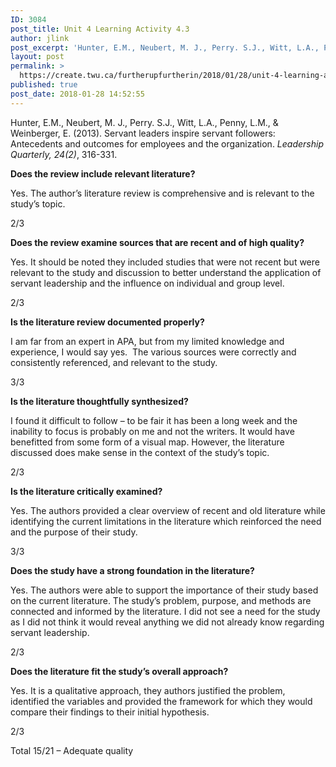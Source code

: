 ```yaml
---
ID: 3084
post_title: Unit 4 Learning Activity 4.3
author: jlink
post_excerpt: 'Hunter, E.M., Neubert, M. J., Perry. S.J., Witt, L.A., Penny, L.M., &amp; Weinberger, E. (2013). Servant leaders inspire servant followers: Antecedents and outcomes for employees and the organization. Leadership Quarterly, 24(2), 316-331. Does the review include relevant literature? Yes. The author&rsquo;s literature review is comprehensive and is relevant to the study&rsquo;s topic. 2/3 Does the &hellip; <p><a href="https://create.twu.ca/furtherupfurtherin/2018/01/28/unit-4-learning-activity-4-3/">Continue reading<span> "Unit 4 Learning Activity 4.3"</span></a></p>'
layout: post
permalink: >
  https://create.twu.ca/furtherupfurtherin/2018/01/28/unit-4-learning-activity-4-3/
published: true
post_date: 2018-01-28 14:52:55
---
```

<p>Hunter, E.M., Neubert, M. J., Perry. S.J., Witt, L.A., Penny, L.M., &amp; Weinberger, E. (2013). Servant leaders inspire servant followers: Antecedents and outcomes for employees and the organization. <em>Leadership Quarterly, 24(2)</em>, 316-331.</p>
<p><strong>Does the review include relevant literature?</strong></p>
<p>Yes. The author&#8217;s literature review is comprehensive and is relevant to the study’s topic.</p>
<p>2/3</p>
<p><strong>Does the review examine sources that are recent and of high quality?</strong></p>
<p>Yes. It should be noted they included studies that were not recent but were relevant to the study and discussion to better understand the application of servant leadership and the influence on individual and group level.</p>
<p>2/3</p>
<p><strong>Is the literature review documented properly?</strong></p>
<p>I am far from an expert in APA, but from my limited knowledge and experience, I would say yes.  The various sources were correctly and consistently referenced, and relevant to the study.</p>
<p>3/3</p>
<p><strong>Is the literature thoughtfully synthesized?</strong></p>
<p>I found it difficult to follow – to be fair it has been a long week and the inability to focus is probably on me and not the writers. It would have benefitted from some form of a visual map. However, the literature discussed does make sense in the context of the study’s topic.</p>
<p>2/3</p>
<p><strong>Is the literature critically examined?</strong></p>
<p>Yes. The authors provided a clear overview of recent and old literature while identifying the current limitations in the literature which reinforced the need and the purpose of their study.</p>
<p>3/3</p>
<p><strong>Does the study have a strong foundation in the literature?</strong></p>
<p>Yes. The authors were able to support the importance of their study based on the current literature. The study’s problem, purpose, and methods are connected and informed by the literature. I did not see a need for the study as I did not think it would reveal anything we did not already know regarding servant leadership.</p>
<p>2/3</p>
<p><strong>Does the literature fit the study’s overall approach?</strong></p>
<p>Yes. It is a qualitative approach, they authors justified the problem, identified the variables and provided the framework for which they would compare their findings to their initial hypothesis.</p>
<p>2/3</p>
<p>Total 15/21 – Adequate quality</p>